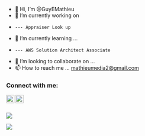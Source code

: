 - 👋 Hi, I’m @GuyEMathieu
- 👀 I’m currently working on
-     --- Appraiser Look up
- 🌱 I’m currently learning ...
-     --- AWS Solution Architect Associate
- 💞️ I’m looking to collaborate on ...
- 📫 How to reach me ... mathieumedia2@gmail.com

### Connect with me:
[<a href="https://youtube.com" alt="youtube" target="_blank" ref="noreferer"><img align="left" alt="Youtube" width="22px" src="https://cdn.jsdelivr.net/npm/simple-icons@v3/icons/youtube.svg" /></a>][youtube]
[<a href="https://instagram.com" alt="youtube" target="_blank" ref="noreferer"><img align="left" alt="Youtube" width="22px" src="https://cdn.jsdelivr.net/npm/simple-icons@v3/icons/instagram.svg" /></a>][youtube]

<br />
<br />
<!---
GuyEMathieu/GuyEMathieu is a ✨ special ✨ repository because its `README.md` (this file) appears on your GitHub profile.
You can click the Preview link to take a look at your changes.
--->
<p><img align="center" src="http://github-readme-stats.vercel.app/api/top-langs?username=guyemathieu&show_icons=true&locale=en&layount=compact&theme=gotham" /> </p>

<p><img align="center" src="http://github-readme-stats.vercel.app/api?username=guyemathieu&show_icons=true&theme=gotham" /> </p>



[youtube]: https://www.youtube.com/channel/UC5gj5asN6F6MmA2qMcDpUlQ
[instagram]: https://www.instagram.com/mathieumedia.official/

